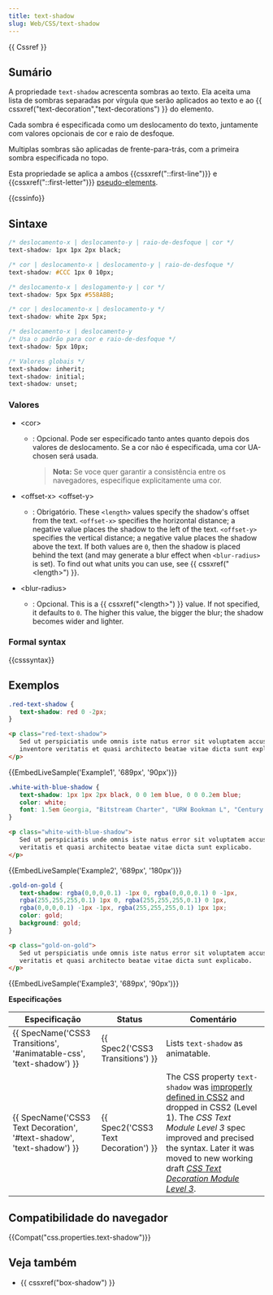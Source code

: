 ```yaml
---
title: text-shadow
slug: Web/CSS/text-shadow
---
```

{{ Cssref }}

## Sumário

A propriedade `text-shadow` acrescenta sombras ao texto. Ela aceita uma lista de sombras separadas por vírgula que serão aplicados ao texto e ao {{ cssxref("text-decoration","text-decorations") }} do elemento.

Cada sombra é especificada como um deslocamento do texto, juntamente com valores opcionais de cor e raio de desfoque.

Multiplas sombras são aplicadas de frente-para-trás, com a primeira sombra especificada no topo.

Esta propriedade se aplica a ambos {{cssxref("::first-line")}} e {{cssxref("::first-letter")}} [pseudo-elements](/pt-BR/docs/Web/CSS/Pseudo-elements).

{{cssinfo}}

## Sintaxe

```css
/* deslocamento-x | deslocamento-y | raio-de-desfoque | cor */
text-shadow: 1px 1px 2px black;

/* cor | deslocamento-x | deslocamento-y | raio-de-desfoque */
text-shadow: #CCC 1px 0 10px;

/* deslocamento-x | deslogamento-y | cor */
text-shadow: 5px 5px #558ABB;

/* cor | deslocamento-x | deslocamento-y */
text-shadow: white 2px 5px;

/* deslocamento-x | deslocamento-y
/* Usa o padrão para cor e raio-de-desfoque */
text-shadow: 5px 10px;

/* Valores globais */
text-shadow: inherit;
text-shadow: initial;
text-shadow: unset;
```

### Valores

- \<cor>
  - : Opcional. Pode ser especificado tanto antes quanto depois dos valores de deslocamento. Se a cor não é especificada, uma cor UA-chosen será usada.

    > **Nota:** Se voce quer garantir a consistência entre os navegadores, especifique explicitamente uma cor.

- \<offset-x> \<offset-y>
  - : Obrigatório. These `<length>` values specify the shadow's offset from the text. `<offset-x>` specifies the horizontal distance; a negative value places the shadow to the left of the text. `<offset-y>` specifies the vertical distance; a negative value places the shadow above the text. If both values are `0`, then the shadow is placed behind the text (and may generate a blur effect when `<blur-radius>` is set).
    To find out what units you can use, see {{ cssxref("&lt;length&gt;") }}.
- \<blur-radius>
  - : Opcional. This is a {{ cssxref("&lt;length&gt;") }} value. If not specified, it defaults to `0`. The higher this value, the bigger the blur; the shadow becomes wider and lighter.

### Formal syntax

{{csssyntax}}

## Exemplos

```css
.red-text-shadow {
   text-shadow: red 0 -2px;
}
```

```html
<p class="red-text-shadow">
   Sed ut perspiciatis unde omnis iste natus error sit voluptatem accusantium doloremque laudantium, totam rem aperiam, eaque ipsa quae ab illo
   inventore veritatis et quasi architecto beatae vitae dicta sunt explicabo.
</p>
```

{{EmbedLiveSample('Example1', '689px', '90px')}}

```css
.white-with-blue-shadow {
   text-shadow: 1px 1px 2px black, 0 0 1em blue, 0 0 0.2em blue;
   color: white;
   font: 1.5em Georgia, "Bitstream Charter", "URW Bookman L", "Century Schoolbook L", serif;
}
```

```html
<p class="white-with-blue-shadow">
   Sed ut perspiciatis unde omnis iste natus error sit voluptatem accusantium doloremque laudantium, totam rem aperiam, eaque ipsa quae ab illo inventore
   veritatis et quasi architecto beatae vitae dicta sunt explicabo.
</p>
```

{{EmbedLiveSample('Example2', '689px', '180px')}}

```css
.gold-on-gold {
   text-shadow: rgba(0,0,0,0.1) -1px 0, rgba(0,0,0,0.1) 0 -1px,
   rgba(255,255,255,0.1) 1px 0, rgba(255,255,255,0.1) 0 1px,
   rgba(0,0,0,0.1) -1px -1px, rgba(255,255,255,0.1) 1px 1px;
   color: gold;
   background: gold;
}
```

```html
<p class="gold-on-gold">
   Sed ut perspiciatis unde omnis iste natus error sit voluptatem accusantium doloremque laudantium, totam rem aperiam, eaque ipsa quae ab illo inventore
   veritatis et quasi architecto beatae vitae dicta sunt explicabo.
</p>
```

{{EmbedLiveSample('Example3', '689px', '90px')}}

**Especificações**

| Especificação                                                                                | Status                                           | Comentário                                                                                                                                                                                                                                                                                                                                                                            |
| -------------------------------------------------------------------------------------------- | ------------------------------------------------ | ------------------------------------------------------------------------------------------------------------------------------------------------------------------------------------------------------------------------------------------------------------------------------------------------------------------------------------------------------------------------------------- |
| {{ SpecName('CSS3 Transitions', '#animatable-css', 'text-shadow') }} | {{ Spec2('CSS3 Transitions') }}         | Lists `text-shadow` as animatable.                                                                                                                                                                                                                                                                                                                                                    |
| {{ SpecName('CSS3 Text Decoration', '#text-shadow', 'text-shadow') }} | {{ Spec2('CSS3 Text Decoration') }} | The CSS property `text-shadow` was [improperly defined in CSS2](http://www.w3.org/TR/2008/REC-CSS2-20080411/text.html#text-shadow-props) and dropped in CSS2 (Level 1). The _CSS Text Module Level 3_ spec improved and precised the syntax. Later it was moved to new working draft _[CSS Text Decoration Module Level 3](http://www.w3.org/TR/2012/WD-css-text-decor-3-20121113/)_. |

## Compatibilidade do navegador

{{Compat("css.properties.text-shadow")}}

## Veja também

- {{ cssxref("box-shadow") }}
